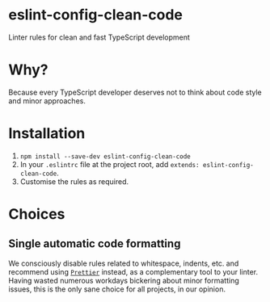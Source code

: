 # eslint-config-clean-code

Linter rules for clean and fast TypeScript development

# Why?

Because every TypeScript developer deserves not to think about code style and minor approaches.

# Installation

1. `npm install --save-dev eslint-config-clean-code`
1. In your  `.eslintrc` file at the project root, add `extends: eslint-config-clean-code`.
1. Customise the rules as required.

# Choices

## Single automatic code formatting

We consciously disable rules related to whitespace, indents, etc. and recommend using [`Prettier`](https://prettier.io/docs/en/install.html) instead, as a complementary tool to your linter. Having wasted numerous workdays bickering about minor formatting issues, this is the only sane choice for all projects, in our opinion.